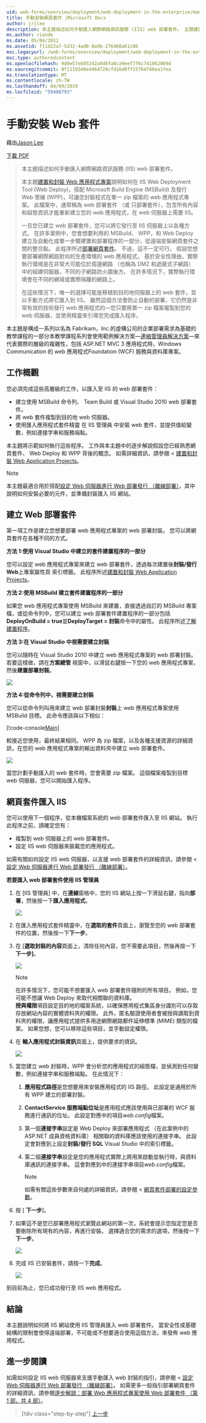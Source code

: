 ```yaml
---
uid: web-forms/overview/deployment/web-deployment-in-the-enterprise/manually-installing-web-packages
title: 手動安裝網頁套件 |Microsoft Docs
author: jrjlee
description: 本主題描述如何手動匯入網際網路資訊服務 (IIS) web 部署套件。 主題建置和封裝 Web 應用程式...
ms.author: riande
ms.date: 05/04/2012
ms.assetid: f11d22a7-5d32-4ad0-8a9b-276460a61c06
msc.legacyurl: /web-forms/overview/deployment/web-deployment-in-the-enterprise/manually-installing-web-packages
msc.type: authoredcontent
ms.openlocfilehash: 9d0e57eb85242a0d6fa8ca9eef7f6c741862069d
ms.sourcegitcommit: 0f1119340e4464720cfd16d0ff15764746ea1fea
ms.translationtype: MT
ms.contentlocale: zh-TW
ms.lasthandoff: 04/09/2019
ms.locfileid: "59408793"
---
```

# <a name="manually-installing-web-packages"></a>手動安裝 Web 套件

藉由[Jason Lee](https://github.com/jrjlee)

[下載 PDF](https://msdnshared.blob.core.windows.net/media/MSDNBlogsFS/prod.evol.blogs.msdn.com/CommunityServer.Blogs.Components.WeblogFiles/00/00/00/63/56/8130.DeployingWebAppsInEnterpriseScenarios.pdf)

> 本主題描述如何手動匯入網際網路資訊服務 (IIS) web 部署套件。
> 
> 本主題[建置和封裝 Web 應用程式專案](building-and-packaging-web-application-projects.md)說明如何在 IIS Web Deployment Tool (Web Deploy)，搭配 Microsoft Build Engine (MSBuild) 及發行 Web 管線 (WPP)，可讓您封裝程式在單一 zip 檔案的 web 應用程式專案。 此檔案中，通常稱為 web 部署套件 （或 只部署套件），包含所有內容和組態資訊才能重新建立您的 web 應用程式，在 web 伺服器上需要 IIS。
> 
> 一旦您已建立 web 部署套件，您可以將它發行至 IIS 伺服器上以各種方式。 在許多案例中，您會想要利用的 MSBuild、 WPP，和 Web Deploy 建立及自動化或單一步驟建置和部署程序的一部分，從遠端安裝網頁套件之間的整合點。 此程序所述[部署網頁套件](deploying-web-packages.md)。 不過，這不一定可行。 假設您想要部署網際網路對向的生產環境的 web 應用程式。 基於安全性理由，實際執行環境是在非常大可能位於周邊網路 （也稱為 DMZ 和遮蔽式子網路） 中的組建伺服器，不同的子網路防火牆後方。 在許多情況下，實際執行環境會在不同的網域或實際隔離的網路上。
> 
> 在這些情況下，唯一的選擇可能是移植到目的地伺服器上的 web 套件，並以手動方式將它匯入到 IIS。 雖然這個方法會防止自動的部署，它仍然是非常有效的技術發行 web 應用程式的&#x2014;您只要將單一 zip 檔案複製到您的 web 伺服器，並使用精靈來引導您完成匯入程序。


本主題是構成一系列以名為 Fabrikam，Inc.的虛構公司的企業部署需求為基礎的教學課程的一部分本教學課程系列會使用範例解決方案&#x2014;[連絡管理員解決方案](the-contact-manager-solution.md)&#x2014;來代表實際的層級的複雜性，包括 ASP.NET MVC 3 應用程式時，Windows Communication 的 web 應用程式Foundation (WCF) 服務與資料庫專案。

## <a name="task-overview"></a>工作概觀

您必須完成這些高層級的工作，以匯入至 IIS 的 web 部署套件：

- 建立使用 MSBuild 命令列、 Team Build 或 Visual Studio 2010 web 部署套件。
- 將 web 套件複製到目的地 web 伺服器。
- 使用匯入應用程式套件精靈 在 IIS 管理員 中安裝 web 套件，並提供值給變數，例如連接字串和服務端點。

本主題將示範如何執行這些程序。 工作與本主題中的逐步解說假設您已經熟悉網頁套件、 Web Deploy 和 WPP 背後的概念。 如需詳細資訊，請參閱 <<c0> [ 建置和封裝 Web Application Projects](building-and-packaging-web-application-projects.md)。

> [!NOTE]
> 本主題最適合用於搭配[設定 Web 伺服器進行 Web 部署發行 （離線部署）](../configuring-server-environments-for-web-deployment/configuring-a-web-server-for-web-deploy-publishing-offline-deployment.md)，其中說明如何安裝必要的元件，並準備封裝匯入 IIS 網站。


## <a name="create-a-web-deployment-package"></a>建立 Web 部署套件

第一項工作是建立您想要部署 web 應用程式專案的 web 部署封裝。 您可以將網頁套件在各種不同的方式。

**方法 1:使用 Visual Studio 中建立的套件建置程序的一部分**

您可以設定 web 應用程式專案來建立 web 部署套件，透過每次建置後**封裝/發行 Web**上專案屬性頁 索引標籤。 此程序所述[建置和封裝 Web Application Projects](building-and-packaging-web-application-projects.md)。

**方法 2:使用 MSBuild 建立套件建置程序的一部分**

如果您 web 應用程式專案使用 MSBuild 來建置，直接透過自訂的 MSBuild 專案檔，或從命令列中，您可以建立 web 部署套件建置程序的一部分包括**DeployOnBuild = true**並**DeployTarget = 封裝**命令中的屬性。 此程序所述[了解建置程序](understanding-the-build-process.md)。

**方法 3:在 Visual Studio 中視需要建立封裝**

您可以隨時在 Visual Studio 2010 中建立 web 應用程式專案的 web 部署封裝。 若要這樣做，請在**方案總管** 視窗中，以滑鼠右鍵按一下您的 web 應用程式專案，然後**建置部署封裝**。

![](manually-installing-web-packages/_static/image1.png)

**方法 4:從命令列中，視需要建立封裝**

您可以從命令列叫用來建立 web 部署封裝**封裝**上 web 應用程式專案使用 MSBuild 目標。 此命令應該與以下相似：


[!code-console[Main](manually-installing-web-packages/samples/sample1.cmd)]


較接近您使用，最終結果相同。 WPP 為 zip 檔案，以及各種支援資源的詳細資訊，在您的 web 應用程式專案的輸出資料夾中建立 web 部署套件。

![](manually-installing-web-packages/_static/image2.png)

當您計劃手動匯入的 web 套件時，您會需要 zip 檔案。 這個檔案複製到目標 web 伺服器，您可以開始匯入程序。

## <a name="import-a-web-package-into-iis"></a>網頁套件匯入 IIS

您可以使用下一個程序，從本機檔案系統的 web 部署套件匯入至 IIS 網站。 執行此程序之前，請確定您有：

- 複製到 web 伺服器上的 web 部署套件。
- 設定 IIS web 伺服器來裝載您的應用程式。

如需有關如何設定 IIS web 伺服器，以支援 web 部署套件的詳細資訊，請參閱 <<c0> [ 設定 Web 伺服器進行 Web 部署發行 （離線部署）](../configuring-server-environments-for-web-deployment/configuring-a-web-server-for-web-deploy-publishing-offline-deployment.md)。

**若要匯入 web 部署套件使用 IIS 管理員**

1. 在 [IIS 管理員] 中，在**連線**窗格中，您的 IIS 網站上按一下滑鼠右鍵，指向**部署**，然後按一下**匯入應用程式**。

    ![](manually-installing-web-packages/_static/image3.png)
2. 在匯入應用程式套件精靈中，在**選取的套件**頁面上，瀏覽至您的 web 部署套件的位置，然後按一下**下一步**。
3. 在 [**選取封裝的內容**頁面上，清除任何內容，您不需要此項目，然後再按一下**下一步]**。

    ![](manually-installing-web-packages/_static/image4.png)

    > [!NOTE]
    > 在許多情況下，您可能不想要匯入 web 部署套件隨附的所有項目。 例如，您可能不想讓 Web Deploy 來取代相關聯的資料庫。  
    > **授與權限**項目設定目的地的檔案系統，以確保應用程式集區身分識別可以存取存放網站內容的實體資料夾的權限。 此外，匿名驗證使用者會被授與讀取到資料夾的權限，讓應用程式提供多用途網際網路郵件延伸標準 (MIME) 類型的檔案。 如果您想，您可以移除這些項目，並手動設定權限。
4. 在 **輸入應用程式封裝資訊**頁面上，提供要求的資訊。

    ![](manually-installing-web-packages/_static/image5.png)
5. 當您建立 web 封裝時，WPP 會分析您的應用程式的組態檔，並偵測到任何變數，例如連接字串和服務端點。 在此情況下：

    1. **應用程式路徑**是您想要用來安裝應用程式的 IIS 路徑。 此設定是通用於所有 WPP 建立的部署封裝。
    2. **ContactService 服務端點位址**是應用程式應該使用與已部署的 WCF 服務進行通訊的位址。 此設定對應中的項目*web.config*檔案。
    3. 第一個**連接字串**設定是 Web Deploy 來部署應用程式 （在此案例中的 ASP.NET 成員資格資料庫） 相關聯的資料庫應該使用的連接字串。 此設定會對應到上設定**封裝/發行 SQL** Visual Studio 中的索引標籤。
    4. 第二個**連接字串**設定是您的應用程式實際上將用來啟動並執行時，與資料庫通訊的連接字串。 這會對應到中的連接字串項目*web.config*檔案。

        > [!NOTE]
        > 如需有關這些參數來自何處的詳細資訊，請參閱 <<c0> [ 網頁套件部署的設定參數](configuring-parameters-for-web-package-deployment.md)。
6. 按 [ **下一步**]。
7. 如果這不是您已部署應用程式瀏覽此網站的第一次，系統會提示您指定您是否要刪除所有現有的內容，再進行安裝。 選擇適合您的需求的選項，然後按一下**下一步**。

    ![](manually-installing-web-packages/_static/image6.png)
8. 完成 IIS 已安裝套件，請按一下**完成**。

    ![](manually-installing-web-packages/_static/image7.png)

到目前為止，您已成功發行至 IIS web 應用程式。

## <a name="conclusion"></a>結論

本主題說明如何將 IIS 網站使用 IIS 管理員匯入 web 部署套件。 當安全性或基礎結構的限制會使得遠端部署，不可能或不想要適合使用這個方法，來發佈 web 應用程式。

## <a name="further-reading"></a>進一步閱讀

如需如何設定 IIS web 伺服器來支援手動匯入 web 封裝的指引，請參閱 <<c0> [ 設定 Web 伺服器進行 Web 部署發行 （離線部署）](../configuring-server-environments-for-web-deployment/configuring-a-web-server-for-web-deploy-publishing-offline-deployment.md)。 如需更多一般指引部署網頁套件的詳細資訊，請參閱[逐步解說：部署 Web 應用程式專案使用 Web 部署套件 （第 1 部，共 4 部）](https://msdn.microsoft.com/library/dd483479.aspx)。

> [!div class="step-by-step"]
> [上一步](creating-and-running-a-deployment-command-file.md)
